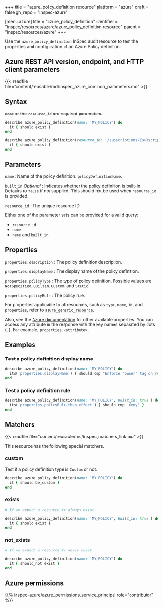 +++
title = "azure_policy_definition resource"
platform = "azure"
draft = false
gh_repo = "inspec-azure"

[menu.azure]
title = "azure_policy_definition"
identifier = "inspec/resources/azure/azure_policy_definition resource"
parent = "inspec/resources/azure"
+++

Use the `azure_policy_definition` InSpec audit resource to test the properties and configuration of an Azure Policy definition.

## Azure REST API version, endpoint, and HTTP client parameters

{{< readfile file="content/reusable/md/inspec_azure_common_parameters.md" >}}

## Syntax

`name` or the `resource_id` are required parameters.

```ruby
describe azure_policy_definition(name: 'MY_POLICY') do
  it { should exist }
end
```

```ruby
describe azure_policy_definition(resource_id: '/subscriptions/{subscriptionId}/providers/Microsoft.Authorization/policyDefinitions/{policyDefinitionName}') do
  it { should exist }
end
```

## Parameters

`name`
: Name of the policy definition. `policyDefinitionName`.

`built_in` _Optional_
: Indicates whether the policy definition is built-in. Defaults to `false` if not supplied. This should not be used when `resource_id` is provided.

`resource_id`
: The unique resource ID.

Either one of the parameter sets can be provided for a valid query:

- `resource_id`
- `name`
- `name` and `built_in`

## Properties

`properties.description`
: The policy definition description.

`properties.displayName`
: The display name of the policy definition.

`properties.policyType`
: The type of policy definition. Possible values are `NotSpecified`, `BuiltIn`, `Custom`, and `Static`.

`properties.policyRule`
: The policy rule.

For properties applicable to all resources, such as `type`, `name`, `id`, and `properties`, refer to [`azure_generic_resource`](azure_generic_resource#properties).

Also, see the [Azure documentation](https://docs.microsoft.com/en-us/rest/api/policy/policy-definitions/get) for other available properties. You can access any attribute in the response with the key names separated by dots (`.`). For example, `properties.<attribute>`.

## Examples

### Test a policy definition display name

```ruby
describe azure_policy_definition(name: 'MY_POLICY') do
  its('properties.displayName') { should cmp "Enforce 'owner' tag on resource groups" }
end
```

### Test a policy definition rule

```ruby
describe azure_policy_definition(name: 'MY_POLICY', built_in: true ) do
  its('properties.policyRule.then.effect') { should cmp 'deny' }
end
```

## Matchers

{{< readfile file="content/reusable/md/inspec_matchers_link.md" >}}

This resource has the following special matchers.

### custom

Test if a policy definition type is `Custom` or not.

```ruby
describe azure_policy_definition(name: 'MY_POLICY') do
  it { should be_custom }
end
```

### exists

```ruby
# If we expect a resource to always exist.

describe azure_policy_definition(name: 'MY_POLICY', built_in: true ) do
  it { should exist }
end
```

### not_exists

```ruby
# If we expect a resource to never exist.

describe azure_policy_definition(name: 'MY_POLICY') do
  it { should_not exist }
end
```

## Azure permissions

{{% inspec-azure/azure_permissions_service_principal role="contributor" %}}

